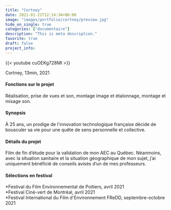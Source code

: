 ```yaml
---
title: "Cortney"
date: 2021-01-21T12:14:34+06:00
image: "images/portfolio/cortney/preview.jpg"
hide_on_single: true
categories: ["documentaire"]
description: "This is meta description."
favorite: true
draft: false
project_info:
---
```


{{< youtube cuOEKg728MI >}}

Cortney, 13min, 2021

#### Fonctions sur le projet

Réalisation, prise de vues et son, montage image et étalonnage, montage et mixage son.

#### Synopsis

À 25 ans, un prodige de l'innovation technologique française décide de bousculer sa vie pour une quête de sens personnelle et collective. 

#### Détails du projet

Film de fin d’étude pour la validation de mon AEC au Québec. Néanmoins, avec la situation sanitaire et la situation géographique de mon sujet, j’ai uniquement bénéficié de conseils avisés d’un de mes professeurs.

#### Sélections en festival

*Festival du Film Environnemental de Poitiers, avril 2021<br>*Festival  Ciné-vert  de  Montréal, avril 2021<br>*Festival International du Film d'Environnement FReDD, septembre-octobre 2021
